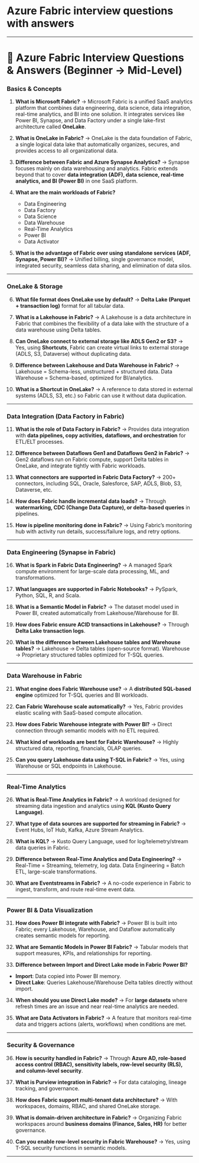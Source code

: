  # **Azure Fabric interview questions with answers**

---

# 🔹 Azure Fabric Interview Questions & Answers (Beginner → Mid-Level)

### **Basics & Concepts**

1. **What is Microsoft Fabric?**
   → Microsoft Fabric is a unified SaaS analytics platform that combines data engineering, data science, data integration, real-time analytics, and BI into one solution. It integrates services like Power BI, Synapse, and Data Factory under a single lake-first architecture called **OneLake**.

2. **What is OneLake in Fabric?**
   → OneLake is the data foundation of Fabric, a single logical data lake that automatically organizes, secures, and provides access to all organizational data.

3. **Difference between Fabric and Azure Synapse Analytics?**
   → Synapse focuses mainly on data warehousing and analytics. Fabric extends beyond that to cover **data integration (ADF), data science, real-time analytics, and BI (Power BI)** in one SaaS platform.

4. **What are the main workloads of Fabric?**

   * Data Engineering
   * Data Factory
   * Data Science
   * Data Warehouse
   * Real-Time Analytics
   * Power BI
   * Data Activator

5. **What is the advantage of Fabric over using standalone services (ADF, Synapse, Power BI)?**
   → Unified billing, single governance model, integrated security, seamless data sharing, and elimination of data silos.

---

### **OneLake & Storage**

6. **What file format does OneLake use by default?**
   → **Delta Lake (Parquet + transaction log)** format for all tabular data.

7. **What is a Lakehouse in Fabric?**
   → A Lakehouse is a data architecture in Fabric that combines the flexibility of a data lake with the structure of a data warehouse using Delta tables.

8. **Can OneLake connect to external storage like ADLS Gen2 or S3?**
   → Yes, using **Shortcuts**, Fabric can create virtual links to external storage (ADLS, S3, Dataverse) without duplicating data.

9. **Difference between Lakehouse and Data Warehouse in Fabric?**
   → Lakehouse = Schema-less, unstructured + structured data.
   Data Warehouse = Schema-based, optimized for BI/analytics.

10. **What is a Shortcut in OneLake?**
    → A reference to data stored in external systems (ADLS, S3, etc.) so Fabric can use it without data duplication.

---

### **Data Integration (Data Factory in Fabric)**

11. **What is the role of Data Factory in Fabric?**
    → Provides data integration with **data pipelines, copy activities, dataflows, and orchestration** for ETL/ELT processes.

12. **Difference between Dataflows Gen1 and Dataflows Gen2 in Fabric?**
    → Gen2 dataflows run on Fabric compute, support Delta tables in OneLake, and integrate tightly with Fabric workloads.

13. **What connectors are supported in Fabric Data Factory?**
    → 200+ connectors, including SQL, Oracle, Salesforce, SAP, ADLS, Blob, S3, Dataverse, etc.

14. **How does Fabric handle incremental data loads?**
    → Through **watermarking, CDC (Change Data Capture), or delta-based queries** in pipelines.

15. **How is pipeline monitoring done in Fabric?**
    → Using Fabric’s monitoring hub with activity run details, success/failure logs, and retry options.

---

### **Data Engineering (Synapse in Fabric)**

16. **What is Spark in Fabric Data Engineering?**
    → A managed Spark compute environment for large-scale data processing, ML, and transformations.

17. **What languages are supported in Fabric Notebooks?**
    → PySpark, Python, SQL, R, and Scala.

18. **What is a Semantic Model in Fabric?**
    → The dataset model used in Power BI, created automatically from Lakehouse/Warehouse for BI.

19. **How does Fabric ensure ACID transactions in Lakehouse?**
    → Through **Delta Lake transaction logs**.

20. **What is the difference between Lakehouse tables and Warehouse tables?**
    → Lakehouse → Delta tables (open-source format).
    Warehouse → Proprietary structured tables optimized for T-SQL queries.

---

### **Data Warehouse in Fabric**

21. **What engine does Fabric Warehouse use?**
    → A **distributed SQL-based engine** optimized for T-SQL queries and BI workloads.

22. **Can Fabric Warehouse scale automatically?**
    → Yes, Fabric provides elastic scaling with SaaS-based compute allocation.

23. **How does Fabric Warehouse integrate with Power BI?**
    → Direct connection through semantic models with no ETL required.

24. **What kind of workloads are best for Fabric Warehouse?**
    → Highly structured data, reporting, financials, OLAP queries.

25. **Can you query Lakehouse data using T-SQL in Fabric?**
    → Yes, using Warehouse or SQL endpoints in Lakehouse.

---

### **Real-Time Analytics**

26. **What is Real-Time Analytics in Fabric?**
    → A workload designed for streaming data ingestion and analytics using **KQL (Kusto Query Language)**.

27. **What type of data sources are supported for streaming in Fabric?**
    → Event Hubs, IoT Hub, Kafka, Azure Stream Analytics.

28. **What is KQL?**
    → Kusto Query Language, used for log/telemetry/stream data queries in Fabric.

29. **Difference between Real-Time Analytics and Data Engineering?**
    → Real-Time = Streaming, telemetry, log data.
    Data Engineering = Batch ETL, large-scale transformations.

30. **What are Eventstreams in Fabric?**
    → A no-code experience in Fabric to ingest, transform, and route real-time event data.

---

### **Power BI & Data Visualization**

31. **How does Power BI integrate with Fabric?**
    → Power BI is built into Fabric; every Lakehouse, Warehouse, and Dataflow automatically creates semantic models for reporting.

32. **What are Semantic Models in Power BI Fabric?**
    → Tabular models that support measures, KPIs, and relationships for reporting.

33. **Difference between Import and Direct Lake mode in Fabric Power BI?**

* **Import**: Data copied into Power BI memory.
* **Direct Lake**: Queries Lakehouse/Warehouse Delta tables directly without import.

34. **When should you use Direct Lake mode?**
    → For **large datasets** where refresh times are an issue and near real-time analytics are needed.

35. **What are Data Activators in Fabric?**
    → A feature that monitors real-time data and triggers actions (alerts, workflows) when conditions are met.

---

### **Security & Governance**

36. **How is security handled in Fabric?**
    → Through **Azure AD, role-based access control (RBAC), sensitivity labels, row-level security (RLS), and column-level security**.

37. **What is Purview integration in Fabric?**
    → For data cataloging, lineage tracking, and governance.

38. **How does Fabric support multi-tenant data architecture?**
    → With workspaces, domains, RBAC, and shared OneLake storage.

39. **What is domain-driven architecture in Fabric?**
    → Organizing Fabric workspaces around **business domains (Finance, Sales, HR)** for better governance.

40. **Can you enable row-level security in Fabric Warehouse?**
    → Yes, using T-SQL security functions in semantic models.

---

